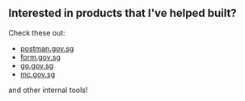 
## Interested in products that I've helped built?
Check these out: 
- [postman.gov.sg](https://postman.gov.sg)
- [form.gov.sg](https://form.gov.sg)
- [go.gov.sg](https://go.gov.sg)
- [mc.gov.sg](https://mc.gov.sg)

and other internal tools!

<!--
**jeantanzj/jeantanzj** is a ✨ _special_ ✨ repository because its `README.md` (this file) appears on your GitHub profile.

Here are some ideas to get you started:

- 🔭 I’m currently working on ...
- 🌱 I’m currently learning ...
- 👯 I’m looking to collaborate on ...
- 🤔 I’m looking for help with ...
- 💬 Ask me about ...
- 📫 How to reach me: ...
- 😄 Pronouns: ...
- ⚡ Fun fact: ...
-->
